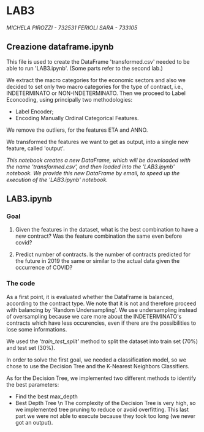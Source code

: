 # LAB3

*MICHELA PIROZZI - 732531
FERIOLI SARA - 733105*

## Creazione dataframe.ipynb 
This file is used to create the DataFrame 'transformed.csv' needed to be able to run 'LAB3.ipynb'. 
(Some parts refer to the second lab.)

We extract the macro categories for the economic sectors and also we decided to set only two macro categories for the type of contract, 
i.e., INDETERMINATO or NON-INDETERMINATO. Then we proceed to Label Econcoding, using principally two methodologies:
  * Label Encoder;
  * Encoding Manually Ordinal Categorical Features. 

We remove the outliers, for the features ETA and ANNO. 

We transformed the features we want to get as output, into a single new feature, called 'output'. 

*This notebook creates a new DataFrame, which will be downloaded with the name 'transformed.csv', and then loaded into the 'LAB3.ipynb' notebook.
We provide this new DataFrame by email, to speed up the execution of the 'LAB3.ipynb' notebook.*

## LAB3.ipynb

### Goal

1. Given the features in the dataset, what is the best combination to have a new contract? Was the feature combination the same even before covid?

2. Predict number of contracts. Is the number of contracts predicted for the future in 2019 the same or similar to the actual data given the occurrence of COVID?

### The code

As a first point, it is evaluated whether the DataFrame is balanced, according to the contract type. 
We note that it is not and therefore proceed with balancing by 'Random Undersampling'. We use undersampling instead of oversampling because we care more about the INDETERMINATO's contracts which have less occurencies, even if there are the possibilities to lose some informations.

We used the *'train_test_split'* method to split the dataset into train set (70%) and test set (30%). 

In order to solve the first goal, we needed a classification model, so we chose to use the Decision Tree and the K-Nearest Neighbors Classifiers. 

As for the Decision Tree, we implemented two different methods to identify the best parameters: 
 * Find the best max_depth
 * Best Depth Tree \n
The complexity of the Decision Tree is very high, so we implemented tree pruning to reduce or avoid overfitting.
This last part we were not able to execute because they took too long (we never got an output).








